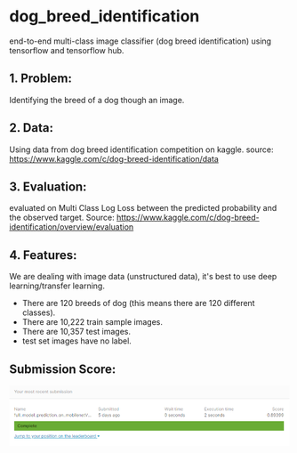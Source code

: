 # dog_breed_identification
end-to-end multi-class image classifier (dog breed identification) using tensorflow and tensorflow hub.
## 1. Problem:
Identifying the breed of a dog though an image.

## 2. Data:
Using data from dog breed identification competition on kaggle. source: https://www.kaggle.com/c/dog-breed-identification/data

## 3. Evaluation:
evaluated on Multi Class Log Loss between the predicted probability and the observed target.
Source: https://www.kaggle.com/c/dog-breed-identification/overview/evaluation

## 4. Features:
We are dealing with image data (unstructured data), it's best to use deep learning/transfer learning.
* There are 120 breeds of dog (this means there are 120 different classes).
* There are 10,222 train sample images.
* There are 10,357 test images. 
* test set images have no label.

## Submission Score:
![](https://github.com/luigivendetta/dog_breed_identification/blob/master/subscore.png)
